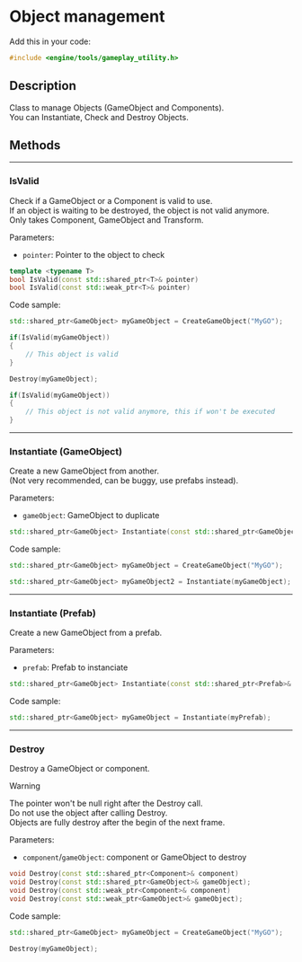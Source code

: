 # Object management

Add this in your code:
```cpp
#include <engine/tools/gameplay_utility.h>
```

## Description

Class to manage Objects (GameObject and Components).<br>
You can Instantiate, Check and Destroy Objects.

## Methods

---
### IsValid
Check if a GameObject or a Component is valid to use.<br>
If an object is waiting to be destroyed, the object is not valid anymore.<br>
Only takes Component, GameObject and Transform.

Parameters:
- `pointer`:  Pointer to the object to check
```cpp
template <typename T>
bool IsValid(const std::shared_ptr<T>& pointer)
bool IsValid(const std::weak_ptr<T>& pointer)
```
Code sample:
```cpp
std::shared_ptr<GameObject> myGameObject = CreateGameObject("MyGO");

if(IsValid(myGameObject))
{
    // This object is valid
}

Destroy(myGameObject);

if(IsValid(myGameObject))
{
    // This object is not valid anymore, this if won't be executed
}

```

---
### Instantiate (GameObject)
Create a new GameObject from another.<br>
(Not very recommended, can be buggy, use prefabs instead).

Parameters:
- `gameObject`:  GameObject to duplicate
```cpp
std::shared_ptr<GameObject> Instantiate(const std::shared_ptr<GameObject>& gameObject)
```
Code sample:
```cpp
std::shared_ptr<GameObject> myGameObject = CreateGameObject("MyGO");

std::shared_ptr<GameObject> myGameObject2 = Instantiate(myGameObject);
```

---
### Instantiate (Prefab)
Create a new GameObject from a prefab.

Parameters:
- `prefab`:  Prefab to instanciate
```cpp
std::shared_ptr<GameObject> Instantiate(const std::shared_ptr<Prefab>& prefab)
```
Code sample:
```cpp
std::shared_ptr<GameObject> myGameObject = Instantiate(myPrefab);
```

---
### Destroy
Destroy a GameObject or component.
> [!WARNING]
> The pointer won't be null right after the Destroy call.<br>
> Do not use the object after calling Destroy.<br>
> Objects are fully destroy after the begin of the next frame.

Parameters:
- `component`/`gameObject`: component or GameObject to destroy
```cpp
void Destroy(const std::shared_ptr<Component>& component) 
void Destroy(const std::shared_ptr<GameObject>& gameObject);
void Destroy(const std::weak_ptr<Component>& component) 
void Destroy(const std::weak_ptr<GameObject>& gameObject);
```
Code sample:
```cpp
std::shared_ptr<GameObject> myGameObject = CreateGameObject("MyGO");

Destroy(myGameObject);
```
